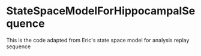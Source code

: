 # StateSpaceModelForHippocampalSequence
This is the code adapted from Eric's state space model for analysis replay sequence
